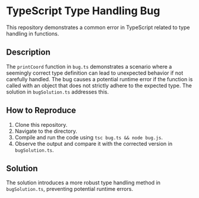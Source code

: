 # TypeScript Type Handling Bug

This repository demonstrates a common error in TypeScript related to type handling in functions.

## Description

The `printCoord` function in `bug.ts` demonstrates a scenario where a seemingly correct type definition can lead to unexpected behavior if not carefully handled. The bug causes a potential runtime error if the function is called with an object that does not strictly adhere to the expected type. The solution in `bugSolution.ts` addresses this. 

## How to Reproduce

1. Clone this repository.
2. Navigate to the directory.
3. Compile and run the code using `tsc bug.ts && node bug.js`.
4. Observe the output and compare it with the corrected version in `bugSolution.ts`.

## Solution

The solution introduces a more robust type handling method in `bugSolution.ts`, preventing potential runtime errors.